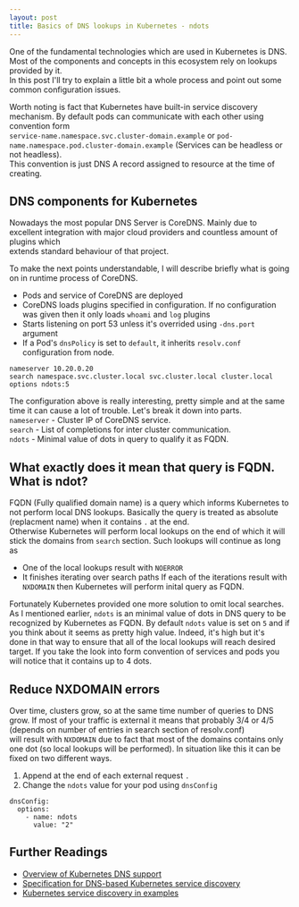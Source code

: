 ```yaml
---
layout: post
title: Basics of DNS lookups in Kubernetes - ndots
---
```


One of the fundamental technologies which are used in Kubernetes is DNS. Most of the components and concepts in this ecosystem rely on lookups provided by it.  
In this post I'll try to explain a little bit a whole process and point out some common configuration issues.

Worth noting is fact that Kubernetes have built-in service discovery mechanism. By default pods can communicate with each other using convention form   
`service-name.namespace.svc.cluster-domain.example` or `pod-name.namespace.pod.cluster-domain.example` (Services can be headless or not headless).  
This convention is just DNS A record assigned to resource at the time of creating. 

## DNS components for Kubernetes
Nowadays the most popular DNS Server is CoreDNS. Mainly due to excellent integration with major cloud providers and countless amount of plugins which  
extends standard behaviour of that project.

To make the next points understandable, I will describe briefly what is going on in runtime process of CoreDNS.
* Pods and service of CoreDNS are deployed
* CoreDNS loads plugins specified in configuration. If no configuration was given then it only loads `whoami` and `log` plugins
* Starts listening on port 53 unless it's overrided using `-dns.port` argument
* If a Pod's `dnsPolicy` is set to `default`, it inherits `resolv.conf` configuration from node.
```
nameserver 10.20.0.20
search namespace.svc.cluster.local svc.cluster.local cluster.local 
options ndots:5
```

The configuration above is really interesting, pretty simple and at the same time it can cause a lot of trouble. Let's break it down into parts.  
`nameserver` - Cluster IP of CoreDNS service.  
`search` - List of completions for inter cluster communication.  
`ndots` - Minimal value of dots in query to qualify it as FQDN.

## What exactly does it mean that query is FQDN. What is ndot?
FQDN (Fully qualified domain name) is a query which informs Kubernetes to not perform local DNS lookups. Basically the query is treated as absolute  
(replacment name) when it contains `.` at the end.  
Otherwise Kubernetes will perform local lookups on the end of which it will stick the domains from `search` section. Such lookups will continue as long as
* One of the local lookups result with `NOERROR`
* It finishes iterating over search paths
If each of the iterations result with `NXDOMAIN` then Kubernetes will perform inital query as FQDN.

Fortunately Kubernetes provided one more solution to omit local searches. As I mentioned earlier, `ndots` is an minimal value of dots in DNS query to be  
recognized by Kubernetes as FQDN. By default `ndots` value is set on `5` and if you think about it seems as pretty high value. Indeed, it's high but it's  
done in that way to ensure that all of the local lookups will reach desired target. If you take the look into form convention of services and pods you will 
notice that it contains up to 4 dots.  

## Reduce NXDOMAIN errors
Over time, clusters grow, so at the same time number of queries to DNS grow. If most of your traffic is external it means that probably 3/4 or 4/5 (depends on number of entries in search section of resolv.conf)  
will result with `NXDOMAIN` due to fact that most of the domains contains only one dot (so local lookups will be performed). In situation like this it can be fixed on two different ways.

1. Append at the end of each external request `.`
2. Change the `ndots` value for your pod using `dnsConfig`

```
dnsConfig:
  options:
    - name: ndots
      value: "2"
```

## Further Readings
* [Overview of Kubernetes DNS support](https://kubernetes.io/docs/concepts/services-networking/dns-pod-service/)
* [Specification for DNS-based Kubernetes service discovery](https://github.com/kubernetes/dns/blob/master/docs/specification.md)
* [Kubernetes service discovery in examples](https://platform9.com/blog/kubernetes-service-discovery-principles-in-practice/)

